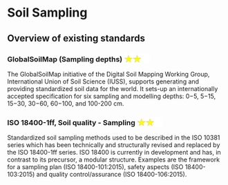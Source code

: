# Soil Sampling

## Overview of existing standards

### GlobalSoilMap (Sampling depths) <img src="img/two_star.jpg" width="60" valign="bottom" >

The GlobalSoilMap initiative of the Digital Soil Mapping Working Group, International Union of Soil Science (IUSS),
supports generating and providing standardized soil data for the world. It sets-up an internationally accepted
specification for six sampling and modelling depths: 0−5, 5−15, 15−30, 30−60, 60−100, and 100-200 cm.

### ISO 18400-1ff, Soil quality - Sampling <img src="img/two_star.jpg" width="60" valign="bottom" >

Standardized soil sampling methods used to be described in the ISO 10381 series which has been technically and
structurally revised and replaced by the ISO 18400-1ff series. ISO 18400 is currently in development and has, in
contrast to its precursor, a modular structure. Examples are the framework for a sampling plan (ISO 18400-101:2015),
safety aspects (ISO 18400-103:2015) and quality control/assurance (ISO 18400-106:2015).